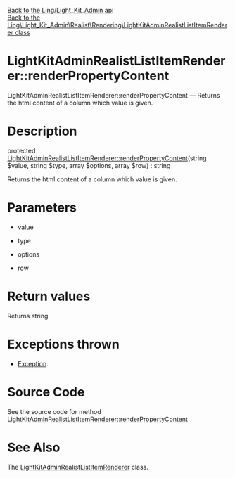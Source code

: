 [Back to the Ling/Light_Kit_Admin api](https://github.com/lingtalfi/Light_Kit_Admin/blob/master/doc/api/Ling/Light_Kit_Admin.md)<br>
[Back to the Ling\Light_Kit_Admin\Realist\Rendering\LightKitAdminRealistListItemRenderer class](https://github.com/lingtalfi/Light_Kit_Admin/blob/master/doc/api/Ling/Light_Kit_Admin/Realist/Rendering/LightKitAdminRealistListItemRenderer.md)


LightKitAdminRealistListItemRenderer::renderPropertyContent
================



LightKitAdminRealistListItemRenderer::renderPropertyContent — Returns the html content of a column which value is given.




Description
================


protected [LightKitAdminRealistListItemRenderer::renderPropertyContent](https://github.com/lingtalfi/Light_Kit_Admin/blob/master/doc/api/Ling/Light_Kit_Admin/Realist/Rendering/LightKitAdminRealistListItemRenderer/renderPropertyContent.md)(string $value, string $type, array $options, array $row) : string




Returns the html content of a column which value is given.




Parameters
================


- value

    

- type

    

- options

    

- row

    


Return values
================

Returns string.


Exceptions thrown
================

- [Exception](http://php.net/manual/en/class.exception.php).&nbsp;







Source Code
===========
See the source code for method [LightKitAdminRealistListItemRenderer::renderPropertyContent](https://github.com/lingtalfi/Light_Kit_Admin/blob/master/Realist/Rendering/LightKitAdminRealistListItemRenderer.php#L20-L137)


See Also
================

The [LightKitAdminRealistListItemRenderer](https://github.com/lingtalfi/Light_Kit_Admin/blob/master/doc/api/Ling/Light_Kit_Admin/Realist/Rendering/LightKitAdminRealistListItemRenderer.md) class.



